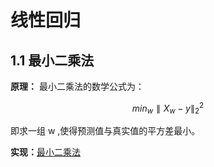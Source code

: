 # 线性回归

## 1.1 最小二乘法

**原理：** 最小二乘法的数学公式为：

```math
min_w\parallel X_w-y\parallel _{2}^{2} \tag{公式：1} 
```
即求一组 w ,使得预测值与真实值的平方差最小。

**实现：**[最小二乘法](https://github.com/13540880715/machine_learning/blob/main/machine_learn/linear_regression/linear_regression.py)